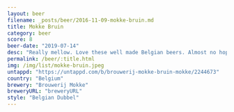 ```yaml
---
layout: beer
filename: _posts/beer/2016-11-09-mokke-bruin.md
title: Mokke Bruin
category: beer
score: 8
beer-date: "2019-07-14"
desc: "Really mellow. Love these well made Belgian beers. Almost no hops, all malt focused"
permalink: /beer/:title.html
img: /img/list/mokke-bruin.jpeg
untappd: "https://untappd.com/b/brouwerij-mokke-bruin-mokke/2244673"
country: "Belgium"
brewery: "Brouwerij Mokke"
breweryURL: "breweryURL"
style: "Belgian Dubbel"
---
```

